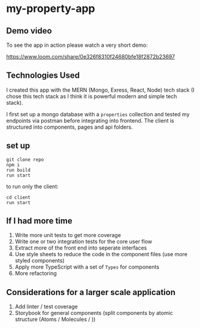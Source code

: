 # my-property-app

## Demo video

To see the app in action please watch a very short demo:

https://www.loom.com/share/0e326f8310f24680bfe18f2872b23697

## Technologies Used

I created this app with the MERN (Mongo, Exress, React, Node) tech stack (I chose this tech stack as I think it is powerful modern and simple tech stack).

I first set up a mongo database with a `properties` collection and tested my endpoints via postman before integrating into frontend.  The client is structured
into components, pages and api folders.

## set up

```
git clone repo
npm i
run build
run start
```

to run only the client:

```
cd client
run start
```
## If I had more time
1. Write more unit tests to get more coverage
2. Write one or two integration tests for the core user flow
3. Extract more of the front end into seperate interfaces
4. Use style sheets to reduce the code in the component files (use more styled components)
5. Apply more TypeScript with a set of `Types` for components
6. More refactoring

## Considerations for a larger scale application
1. Add linter / test coverage
2. Storybook for general components (split components by atomic structure (Atoms / Molecules / ))

